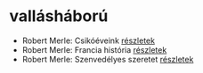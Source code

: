 # vallásháború

- Robert Merle: Csikóéveink [részletek](_details/%7Bopf.creator%7D.md#id_329)
- Robert Merle: Francia história [részletek](_details/%7Bopf.creator%7D.md#id_330)
- Robert Merle: Szenvedélyes szeretet [részletek](_details/%7Bopf.creator%7D.md#id_338)